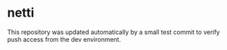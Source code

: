 # netti

This repository was updated automatically by a small test commit to verify push access from the dev environment.